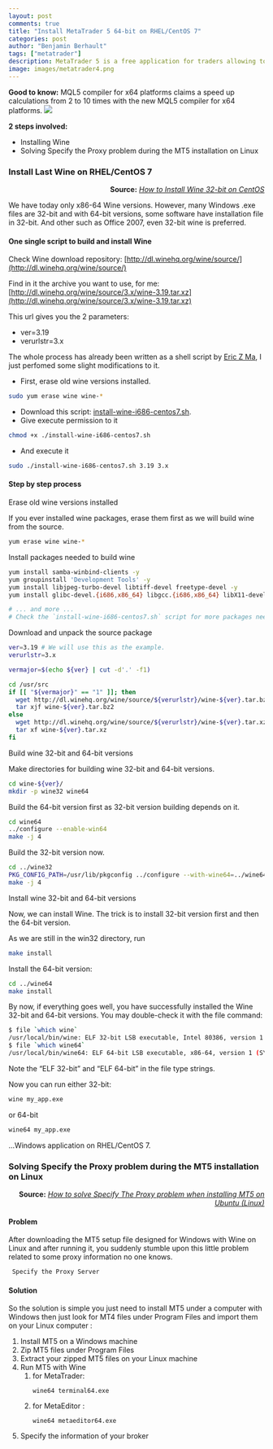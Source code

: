```yaml
---
layout: post
comments: true
title: "Install MetaTrader 5 64-bit on RHEL/CentOS 7"
categories: post
author: "Benjamin Berhault"
tags: ["metatrader"]
description: MetaTrader 5 is a free application for traders allowing to perform technical analysis and trading operations in the Forex and exchange markets. A reason why you would choose MetaTrader 5 over MetaTrader 4 is that <a href="https://www.mql5.com/en/forum/68087">the new MQL5 compiler has been optimized for the 64-bit version</a>. <br><br> MetaTrader can be installed and run on computers with Linux using Wine. Wine is a free software that allows users of the Unix-based systems to run an application developed for the Microsoft Windows systems. Even if the documentation explains <a href="https://www.metatrader4.com/en/trading-platform/help/userguide/install_linux">how to install it on Ubuntu</a>, doing so can be a bit tricky. So, let's see how to have MeatTrader 5 64-bit operational on RHEL/CentOS 7.
image: images/metatrader4.png
---
```


<b>Good to know:</b> MQL5 compiler for x64 platforms claims a speed up calculations from 2 to 10 times with the new MQL5 compiler for x64 platforms.
<a href="https://www.mql5.com/en/forum/68087"><img src="{{ '/images/07-install-metatrader-5/01-install-metatrader-5.png' | relative_url }}" class="responsive-img"></a>


<b>2 steps involved:</b> 
* Installing Wine
* Solving Specify the Proxy problem during the MT5 installation on Linux


### Install Last Wine on RHEL/CentOS 7

<p style="text-align: right"><b>Source:</b> <i><a href="https://www.systutorials.com/239913/install-32-bit-wine-1-8-centos-7/">How to Install Wine 32-bit on CentOS</a></i></p>

We have today only x86-64 Wine versions. However, many Windows .exe files are 32-bit and with 64-bit versions, some software have installation file in 32-bit. And other such as Office 2007, even 32-bit wine is preferred.

#### One single script to build and install Wine

Check Wine download repository: [http://dl.winehq.org/wine/source/](http://dl.winehq.org/wine/source/)

Find in it the archive you want to use, for me: [http://dl.winehq.org/wine/source/3.x/wine-3.19.tar.xz](http://dl.winehq.org/wine/source/3.x/wine-3.19.tar.xz)

This url gives you the 2 parameters:
* ver=3.19
* verurlstr=3.x

The whole process has already been written as a shell script by [Eric Z Ma](https://www.systutorials.com/239913/install-32-bit-wine-1-8-centos-7/), I just perfomed some slight modifications to it.
* First, erase old wine versions installed.
```bash
sudo yum erase wine wine-*
```

* Download this script: <a href="{{ site.url }}/scripts/install-wine-i686-centos7.sh">install-wine-i686-centos7.sh</a>.
* Give execute permission to it
```bash
chmod +x ./install-wine-i686-centos7.sh
```

* And execute it
```bash
sudo ./install-wine-i686-centos7.sh 3.19 3.x
```

#### Step by step process

Erase old wine versions installed

If you ever installed wine packages, erase them first as we will build wine from the source.

```bash
yum erase wine wine-*
```

Install packages needed to build wine

```bash
yum install samba-winbind-clients -y
yum groupinstall 'Development Tools' -y
yum install libjpeg-turbo-devel libtiff-devel freetype-devel -y
yum install glibc-devel.{i686,x86_64} libgcc.{i686,x86_64} libX11-devel.{i686,x86_64} freetype-devel.{i686,x86_64} gnutls-devel.{i686,x86_64} libxml2-devel.{i686,x86_64} libjpeg-turbo-devel.{i686,x86_64} libpng-devel.{i686,x86_64} libXrender-devel.{i686,x86_64} alsa-lib-devel.{i686,x86_64} -y 

# ... and more ...
# Check the `install-wine-i686-centos7.sh` script for more packages needed.
```

Download and unpack the source package

```bash
ver=3.19 # We will use this as the example. 
verurlstr=3.x

vermajor=$(echo ${ver} | cut -d'.' -f1)

cd /usr/src
if [[ "${vermajor}" == "1" ]]; then
  wget http://dl.winehq.org/wine/source/${verurlstr}/wine-${ver}.tar.bz2 -O wine-${ver}.tar.bz2
  tar xjf wine-${ver}.tar.bz2
else
  wget http://dl.winehq.org/wine/source/${verurlstr}/wine-${ver}.tar.xz -O wine-${ver}.tar.xz
  tar xf wine-${ver}.tar.xz
fi
```

Build wine 32-bit and 64-bit versions

Make directories for building wine 32-bit and 64-bit versions.

```bash
cd wine-${ver}/
mkdir -p wine32 wine64
```

Build the 64-bit version first as 32-bit version building depends on it.

```bash
cd wine64
../configure --enable-win64
make -j 4
```

Build the 32-bit version now.

```bash
cd ../wine32
PKG_CONFIG_PATH=/usr/lib/pkgconfig ../configure --with-wine64=../wine64
make -j 4
```

Install wine 32-bit and 64-bit versions

Now, we can install Wine. The trick is to install 32-bit version first and then the 64-bit version.

As we are still in the win32 directory, run

```bash
make install
```

Install the 64-bit version:

```bash
cd ../wine64
make install
```

By now, if everything goes well, you have successfully installed the Wine 32-bit and 64-bit versions. You may double-check it with the file command:

```bash
$ file `which wine`
/usr/local/bin/wine: ELF 32-bit LSB executable, Intel 80386, version 1 (SYSV), dynamically linked (uses shared libs), for GNU/Linux 2.6.32, BuildID[sha1]=a83b9f0916e6c0d5427e2c38a172c93bd8023d98, not stripped
$ file `which wine64`
/usr/local/bin/wine64: ELF 64-bit LSB executable, x86-64, version 1 (SYSV), dynamically linked (uses shared libs), for GNU/Linux 2.6.32, BuildID[sha1]=4d8e8468402bc63bd2a72c59c57fcad332235d41, not stripped
```

Note the “ELF 32-bit” and “ELF 64-bit” in the file type strings.

Now you can run either 32-bit:
```bash
wine my_app.exe
```

or 64-bit 
```bash
wine64 my_app.exe
```

...Windows application on RHEL/CentOS 7.

### Solving Specify the Proxy problem during the MT5 installation on Linux

<p style="text-align: right"><b>Source:</b> <i><a href="https://www.techiediaries.com/trading/how-to-solve-specify-the-proxy-problem-when-installing-mt4-under-ubuntu-linux/">How to solve Specify The Proxy problem when installing MT5 on Ubuntu (Linux)</a></i></p>

#### Problem

After downloading the MT5 setup file designed for Windows with Wine on Linux and after running it, you suddenly stumble upon this little problem related to some proxy information no one knows.

```bash
 Specify the Proxy Server
```

#### Solution

So the solution is simple you just need to install MT5 under a computer with Windows then just look for MT4 files under Program Files and import them on your Linux computer :

<ol>
  <li>Install MT5 on a Windows machine</li>
  <li>Zip MT5 files under Program Files</li>
  <li>Extract your zipped MT5 files on your Linux machine</li>
  <li>Run MT5 with Wine
      <ol>
        <li>for MetaTrader:
          <pre class="language-bash"><code class="language-bash">wine64 terminal64.exe</code></pre>
        </li>
        <li>for MetaEditor :
           <pre class="language-bash"><code class="language-bash">wine64 metaeditor64.exe</code></pre>
        </li>
      </ol>
  </li>
  <li>Specify the information of your broker</li>

</ol>




